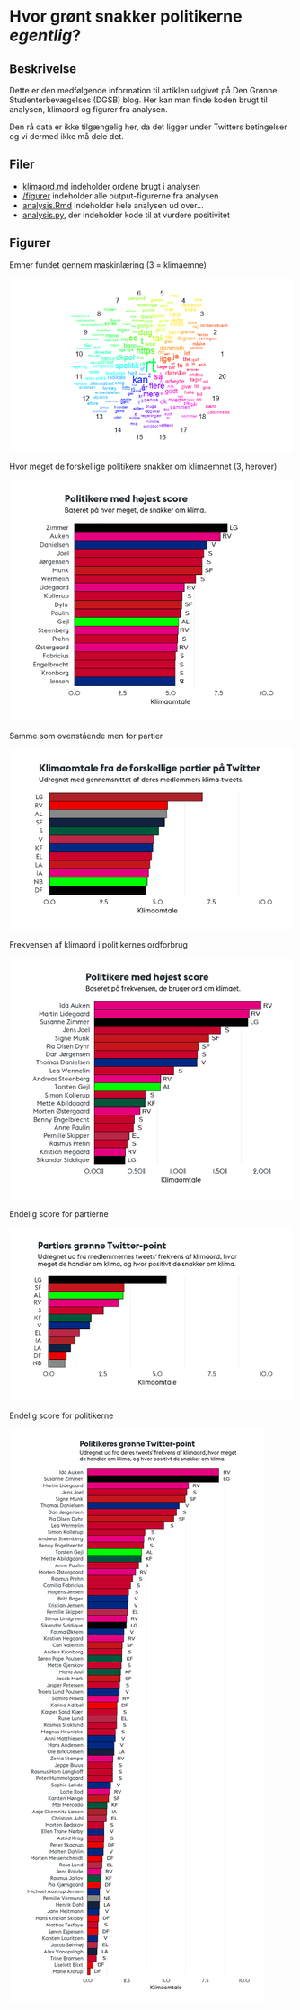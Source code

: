 # Hvor grønt snakker politikerne _egentlig_?
## Beskrivelse
Dette er den medfølgende information til artiklen udgivet på 
Den Grønne Studenterbevægelses (DGSB) blog. Her kan man finde
koden brugt til analysen, klimaord og figurer fra analysen. 

Den rå data er ikke tilgængelig her, da det ligger under Twitters
betingelser og vi dermed ikke må dele det.

## Filer
- [klimaord.md](klimaord.md) indeholder ordene brugt i analysen
- [/figurer](/figurer) indeholder alle output-figurerne fra analysen
- [analysis.Rmd](analysis.Rmd) indeholder hele analysen ud over...
- [analysis.py](analysis.py), der indeholder kode til at vurdere positivitet

## Figurer
Emner fundet gennem maskinlæring (3 = klimaemne)

![topics](figurer/topics.png)

Hvor meget de forskellige politikere snakker om klimaemnet (3, herover)

![members topic](figurer/member_topic.png)

Samme som ovenstående men for partier

![parties topic](figurer/party_topic.png)

Frekvensen af klimaord i politikernes ordforbrug

![members climate word frequency](figurer/member_frequency.png)

Endelig score for partierne

![final party score](figurer/party_final.png)

Endelig score for politikerne

![final member score](figurer/member_final.png)